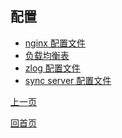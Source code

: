 配置
--

* [nginx 配置文件](nginx.md)
* [负载均衡表](table.md)   
* [zlog 配置文件](zlog.md)
* [sync server 配置文件](sync_conf.md)

[上一页](../ha.md)

[回首页](../../index.md)